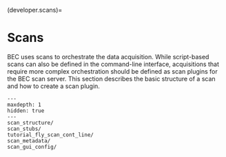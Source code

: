 (developer.scans)=
# Scans
BEC uses scans to orchestrate the data acquisition. While script-based scans can also be defined in the command-line interface, acquisitions that require more complex orchestration should be defined as scan plugins for the BEC scan server. This section describes the basic structure of a scan and how to create a scan plugin.

```{toctree}
---
maxdepth: 1
hidden: true
---
scan_structure/
scan_stubs/
tutorial_fly_scan_cont_line/
scan_metadata/
scan_gui_config/

```
